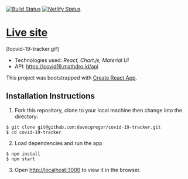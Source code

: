 [![Build Status](https://travis-ci.com/davmcgregor/covid-19-tracker.svg?branch=master)](https://travis-ci.com/davmcgregor/covid-19-tracker)
[![Netlify Status](https://api.netlify.com/api/v1/badges/fd46627a-1e2f-4ac8-ae67-2eb5d4ab4f77/deploy-status)](https://app.netlify.com/sites/friendly-clarke-3c9506/deploys)

# [Live site](https://friendly-clarke-3c9506.netlify.app/)

[!covid-19-tracker.gif]

* Technologies used: *React, Chart.js, Material UI*
* API: https://covid19.mathdro.id/api

This project was bootstrapped with [Create React App](https://github.com/facebook/create-react-app).

## Installation Instructions

1. Fork this repository, clone to your local machine then change into the directory:
```
$ git clone git@github.com:davmcgregor/covid-19-tracker.git
$ cd covid-19-tracker
```
2. Load dependencies and run the app 
```
$ npm install
$ npm start
```
3. Open [http://localhost:3000](http://localhost:3000) to view it in the browser.
